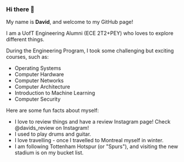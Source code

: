 ### Hi there 👋
My name is **David**, and welcome to my GitHub page! 

I am a UofT Engineering Alumni (ECE 2T2+PEY) who loves to explore different things.

During the Engineering Program, I took some challenging but exciting courses, such as:
- Operating Systems
- Computer Hardware
- Computer Networks
- Computer Architecture
- Introduction to Machine Learning
- Computer Security

Here are some fun facts about myself:
- I love to review things and have a review Instagram page! Check @davids_review on Instagram!
- I used to play drums and guitar.
- I love travelling - once I travelled to Montreal myself in winter.
- I am following Tottenham Hotspur (or "Spurs"), and visiting the new stadium is on my bucket list.

<!--
**david4270/david4270** is a ✨ _special_ ✨ repository because its `README.md` (this file) appears on your GitHub profile.

Here are some ideas to get you started:

- 🔭 I’m currently working on ...
- 🌱 I’m currently learning ...
- 👯 I’m looking to collaborate on ...
- 🤔 I’m looking for help with ...
- 💬 Ask me about ...
- 📫 How to reach me: ...
- 😄 Pronouns: ...
- ⚡ Fun fact: ...
-->

